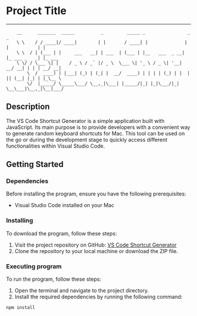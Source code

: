# Project Title

---


 
        __      _______  _____          _         _____ _                _             _       
        \ \    / / ____|/ ____|        | |       / ____| |              | |           | |      
        \ \  / | (___ | |     ___   __| | ___  | (___ | |__   ___  _ __| |_ ___ _   _| |_ ___ 
        \ \/ / \___ \| |    / _ \ / _` |/ _ \  \___ \| '_ \ / _ \| '__| __/ __| | | | __/ __|
            \  /  ____) | |___| (_) | (_| |  __/  ____) | | | | (_) | |  | || (__| |_| | |_\__ \
            \/  |_____/ \_____\___/ \__,_|\___| |_____/|_| |_|\___/|_|   \__\___|\__,_|\__|___/
                                                                                                
                                                                                        
                                                                                                                                                      

## Description

The VS Code Shortcut Generator is a simple application built with JavaScript. Its main purpose is to provide developers with a convenient way to generate random keyboard shortcuts for Mac. This tool can be used on the go or during the development stage to quickly access different functionalities within Visual Studio Code.

## Getting Started

### Dependencies

Before installing the program, ensure you have the following prerequisites:

- Visual Studio Code installed on your Mac

### Installing

To download the program, follow these steps:

1. Visit the project repository on GitHub: [VS Code Shortcut Generator](<(https://github.com/charleslamb212/vs-gen)>)
2. Clone the repository to your local machine or download the ZIP file.

### Executing program

To run the program, follow these steps:

1. Open the terminal and navigate to the project directory.
2. Install the required dependencies by running the following command:

```shell
npm install
```
